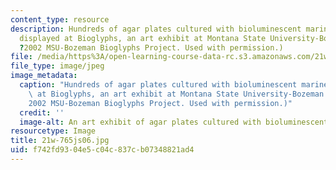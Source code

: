 ```yaml
---
content_type: resource
description: Hundreds of agar plates cultured with bioluminescent marine bacteria
  displayed at Bioglyphs, an art exhibit at Montana State University-Bozeman. (Image
  ?2002 MSU-Bozeman Bioglyphs Project. Used with permission.)
file: /media/https%3A/open-learning-course-data-rc.s3.amazonaws.com/21w-765j-interactive-and-non-linear-narrative-theory-and-practice-spring-2006/f742fd9304e5c04c837cb07348821ad4_21w-765js06.jpg
file_type: image/jpeg
image_metadata:
  caption: "Hundreds of agar plates cultured with bioluminescent marine bacteria displayed\
    \ at Bioglyphs, an art exhibit at Montana State University-Bozeman. (Image \xA9\
    2002 MSU-Bozeman Bioglyphs Project. Used with permission.)"
  credit: ''
  image-alt: An art exhibit of agar plates cultured with bioluminescent bacteria.
resourcetype: Image
title: 21w-765js06.jpg
uid: f742fd93-04e5-c04c-837c-b07348821ad4
---
```

